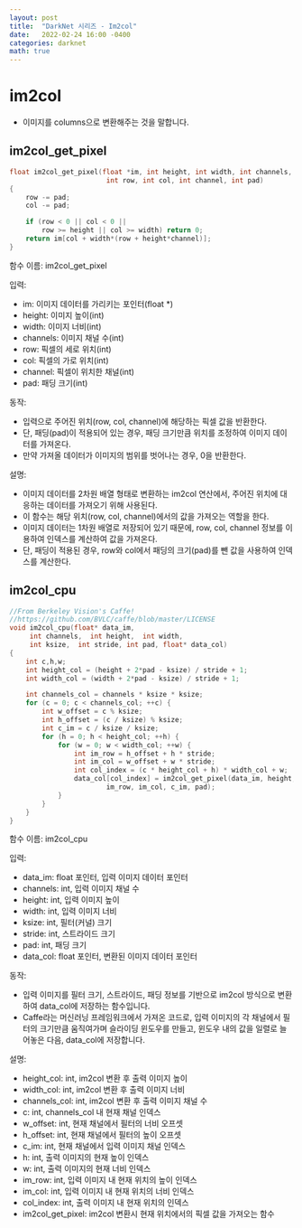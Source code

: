 ```yaml
---
layout: post
title:  "DarkNet 시리즈 - Im2col"
date:   2022-02-24 16:00 -0400
categories: darknet
math: true
---
```


# im2col

* 이미지를 columns으로 변환해주는 것을 말합니다.

## im2col\_get\_pixel

```c
float im2col_get_pixel(float *im, int height, int width, int channels,
                        int row, int col, int channel, int pad)
{
    row -= pad;
    col -= pad;

    if (row < 0 || col < 0 ||
        row >= height || col >= width) return 0;
    return im[col + width*(row + height*channel)];
}
```

함수 이름: im2col\_get\_pixel

입력:

* im: 이미지 데이터를 가리키는 포인터(float \*)
* height: 이미지 높이(int)
* width: 이미지 너비(int)
* channels: 이미지 채널 수(int)
* row: 픽셀의 세로 위치(int)
* col: 픽셀의 가로 위치(int)
* channel: 픽셀이 위치한 채널(int)
* pad: 패딩 크기(int)

동작:&#x20;

* 입력으로 주어진 위치(row, col, channel)에 해당하는 픽셀 값을 반환한다.&#x20;
* 단, 패딩(pad)이 적용되어 있는 경우, 패딩 크기만큼 위치를 조정하여 이미지 데이터를 가져온다.&#x20;
* 만약 가져올 데이터가 이미지의 범위를 벗어나는 경우, 0을 반환한다.

설명:&#x20;

* 이미지 데이터를 2차원 배열 형태로 변환하는 im2col 연산에서, 주어진 위치에 대응하는 데이터를 가져오기 위해 사용된다.&#x20;
* 이 함수는 해당 위치(row, col, channel)에서의 값을 가져오는 역할을 한다.&#x20;
* 이미지 데이터는 1차원 배열로 저장되어 있기 때문에, row, col, channel 정보를 이용하여 인덱스를 계산하여 값을 가져온다.&#x20;
* 단, 패딩이 적용된 경우, row와 col에서 패딩의 크기(pad)를 뺀 값을 사용하여 인덱스를 계산한다.



## im2col\_cpu

```c
//From Berkeley Vision's Caffe!
//https://github.com/BVLC/caffe/blob/master/LICENSE
void im2col_cpu(float* data_im,
     int channels,  int height,  int width,
     int ksize,  int stride, int pad, float* data_col)
{
    int c,h,w;
    int height_col = (height + 2*pad - ksize) / stride + 1;
    int width_col = (width + 2*pad - ksize) / stride + 1;

    int channels_col = channels * ksize * ksize;
    for (c = 0; c < channels_col; ++c) {
        int w_offset = c % ksize;
        int h_offset = (c / ksize) % ksize;
        int c_im = c / ksize / ksize;
        for (h = 0; h < height_col; ++h) {
            for (w = 0; w < width_col; ++w) {
                int im_row = h_offset + h * stride;
                int im_col = w_offset + w * stride;
                int col_index = (c * height_col + h) * width_col + w;
                data_col[col_index] = im2col_get_pixel(data_im, height, width, channels,
                        im_row, im_col, c_im, pad);
            }
        }
    }
}
```

함수 이름: im2col\_cpu&#x20;

입력:

* data\_im: float 포인터, 입력 이미지 데이터 포인터
* channels: int, 입력 이미지 채널 수
* height: int, 입력 이미지 높이
* width: int, 입력 이미지 너비
* ksize: int, 필터(커널) 크기
* stride: int, 스트라이드 크기
* pad: int, 패딩 크기
* data\_col: float 포인터, 변환된 이미지 데이터 포인터

동작:&#x20;

* 입력 이미지를 필터 크기, 스트라이드, 패딩 정보를 기반으로 im2col 방식으로 변환하여 data\_col에 저장하는 함수입니다.&#x20;
* Caffe라는 머신러닝 프레임워크에서 가져온 코드로, 입력 이미지의 각 채널에서 필터의 크기만큼 움직여가며 슬라이딩 윈도우를 만들고, 윈도우 내의 값을 일렬로 늘어놓은 다음, data\_col에 저장합니다.

설명:

* height\_col: int, im2col 변환 후 출력 이미지 높이
* width\_col: int, im2col 변환 후 출력 이미지 너비
* channels\_col: int, im2col 변환 후 출력 이미지 채널 수
* c: int, channels\_col 내 현재 채널 인덱스
* w\_offset: int, 현재 채널에서 필터의 너비 오프셋
* h\_offset: int, 현재 채널에서 필터의 높이 오프셋
* c\_im: int, 현재 채널에서 입력 이미지 채널 인덱스
* h: int, 출력 이미지의 현재 높이 인덱스
* w: int, 출력 이미지의 현재 너비 인덱스
* im\_row: int, 입력 이미지 내 현재 위치의 높이 인덱스
* im\_col: int, 입력 이미지 내 현재 위치의 너비 인덱스
* col\_index: int, 출력 이미지 내 현재 위치의 인덱스
* im2col\_get\_pixel: im2col 변환시 현재 위치에서의 픽셀 값을 가져오는 함수
